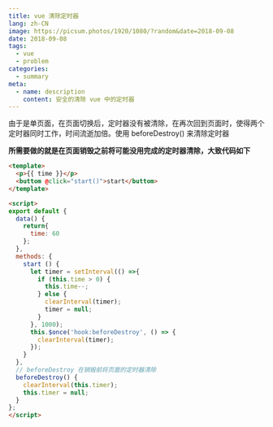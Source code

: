 ```yaml
---
title: vue 清除定时器
lang: zh-CN
image: https://picsum.photos/1920/1080/?random&date=2018-09-08
date: 2018-09-08
tags:
  - vue
  - problem
categories:
  - summary
meta:
  - name: description
    content: 安全的清除 vue 中的定时器
--- 
```


由于是单页面，在页面切换后，定时器没有被清除，在再次回到页面时，使得两个定时器同时工作，时间流逝加倍。使用 beforeDestroy() 来清除定时器

<!-- more -->

**所需要做的就是在页面销毁之前将可能没用完成的定时器清除，大致代码如下**

``` html vue
<template>
  <p>{{ time }}</p>
  <buttom @click="start()">start</buttom>
</template>

<script>
export default {
  data() {
    return{
      time: 60
    };
  },
  methods: {
    start () {
      let timer = setInterval(() =>{
      	if (this.time > 0) {
      	  this.time--;
      	} else {
      	  clearInterval(timer);
          timer = null;
        }
      }, 1000);  
      this.$once('hook:beforeDestroy', () => {
      	clearInterval(timer);
      });
    }
  },
  // beforeDestroy 在销毁前将页面的定时器清除
  beforeDestroy() {
    clearInterval(this.timer);    
    this.timer = null;
  }
};
</script>
```